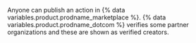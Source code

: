 Anyone can publish an action in {% data variables.product.prodname_marketplace %}. {% data variables.product.prodname_dotcom %} verifies some partner organizations and these are shown as verified creators.  
